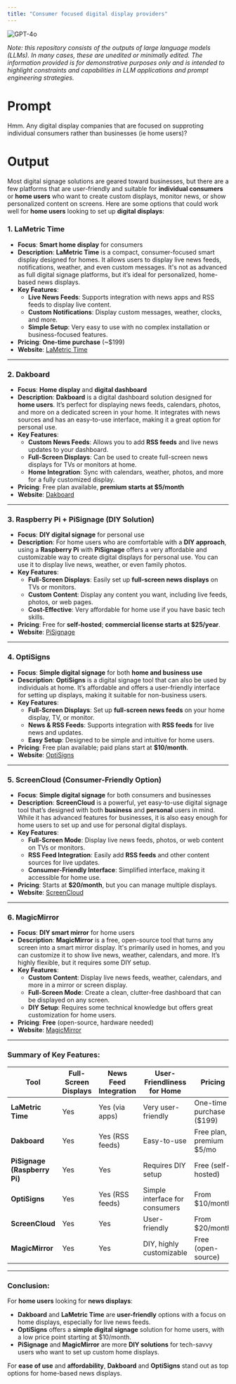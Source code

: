 ```yaml
---
title: "Consumer focused digital display providers"
---
```

![GPT-4o](https://img.shields.io/badge/GPT--4o-3333FF?style=for-the-badge&logo=openai&logoColor=white)



*Note: this repository consists of the outputs of large language models (LLMs). In many cases, these are unedited or minimally edited. The information provided is for demonstrative purposes only and is intended to highlight constraints and capabilities in LLM applications and prompt engineering strategies.*


# Prompt
Hmm. Any digital display companies that are focused on supproting individual consumers rather than businesses (ie home users)?

# Output
Most digital signage solutions are geared toward businesses, but there are a few platforms that are user-friendly and suitable for **individual consumers** or **home users** who want to create custom displays, monitor news, or show personalized content on screens. Here are some options that could work well for **home users** looking to set up **digital displays**:

### **1. LaMetric Time**
   - **Focus**: **Smart home display** for consumers
   - **Description**: **LaMetric Time** is a compact, consumer-focused smart display designed for homes. It allows users to display live news feeds, notifications, weather, and even custom messages. It's not as advanced as full digital signage platforms, but it’s ideal for personalized, home-based news displays.
   - **Key Features**:
     - **Live News Feeds**: Supports integration with news apps and RSS feeds to display live content.
     - **Custom Notifications**: Display custom messages, weather, clocks, and more.
     - **Simple Setup**: Very easy to use with no complex installation or business-focused features.
   - **Pricing**: **One-time purchase** (~$199)
   - **Website**: [LaMetric Time](https://lametric.com)

---

### **2. Dakboard**
   - **Focus**: **Home display** and **digital dashboard**
   - **Description**: **Dakboard** is a digital dashboard solution designed for **home users**. It’s perfect for displaying news feeds, calendars, photos, and more on a dedicated screen in your home. It integrates with news sources and has an easy-to-use interface, making it a great option for personal use.
   - **Key Features**:
     - **Custom News Feeds**: Allows you to add **RSS feeds** and live news updates to your dashboard.
     - **Full-Screen Displays**: Can be used to create full-screen news displays for TVs or monitors at home.
     - **Home Integration**: Sync with calendars, weather, photos, and more for a fully customized display.
   - **Pricing**: Free plan available, **premium starts at $5/month**
   - **Website**: [Dakboard](https://dakboard.com)

---

### **3. Raspberry Pi + PiSignage (DIY Solution)**
   - **Focus**: **DIY digital signage** for personal use
   - **Description**: For home users who are comfortable with a **DIY approach**, using a **Raspberry Pi** with **PiSignage** offers a very affordable and customizable way to create digital displays for personal use. You can use it to display live news, weather, or even family photos.
   - **Key Features**:
     - **Full-Screen Displays**: Easily set up **full-screen news displays** on TVs or monitors.
     - **Custom Content**: Display any content you want, including live feeds, photos, or web pages.
     - **Cost-Effective**: Very affordable for home use if you have basic tech skills.
   - **Pricing**: Free for **self-hosted**; **commercial license starts at $25/year**.
   - **Website**: [PiSignage](https://www.pisignage.com)

---

### **4. OptiSigns**
   - **Focus**: **Simple digital signage** for both **home and business use**
   - **Description**: **OptiSigns** is a digital signage tool that can also be used by individuals at home. It’s affordable and offers a user-friendly interface for setting up displays, making it suitable for non-business users.
   - **Key Features**:
     - **Full-Screen Displays**: Set up **full-screen news feeds** on your home display, TV, or monitor.
     - **News & RSS Feeds**: Supports integration with **RSS feeds** for live news and updates.
     - **Easy Setup**: Designed to be simple and intuitive for home users.
   - **Pricing**: Free plan available; paid plans start at **$10/month**.
   - **Website**: [OptiSigns](https://optisigns.com)

---

### **5. ScreenCloud (Consumer-Friendly Option)**
   - **Focus**: **Simple digital signage** for both consumers and businesses
   - **Description**: **ScreenCloud** is a powerful, yet easy-to-use digital signage tool that’s designed with both **business** and **personal** users in mind. While it has advanced features for businesses, it is also easy enough for home users to set up and use for personal digital displays.
   - **Key Features**:
     - **Full-Screen Mode**: Display live news feeds, photos, or web content on TVs or monitors.
     - **RSS Feed Integration**: Easily add **RSS feeds** and other content sources for live updates.
     - **Consumer-Friendly Interface**: Simplified interface, making it accessible for home use.
   - **Pricing**: Starts at **$20/month**, but you can manage multiple displays.
   - **Website**: [ScreenCloud](https://screencloud.com)

---

### **6. MagicMirror**
   - **Focus**: **DIY smart mirror** for home users
   - **Description**: **MagicMirror** is a free, open-source tool that turns any screen into a smart mirror display. It's primarily used in homes, and you can customize it to show live news, weather, calendars, and more. It’s highly flexible, but it requires some DIY setup.
   - **Key Features**:
     - **Custom Content**: Display live news feeds, weather, calendars, and more in a mirror or screen display.
     - **Full-Screen Mode**: Create a clean, clutter-free dashboard that can be displayed on any screen.
     - **DIY Setup**: Requires some technical knowledge but offers great customization for home users.
   - **Pricing**: **Free** (open-source, hardware needed)
   - **Website**: [MagicMirror](https://magicmirror.builders)

---

### Summary of Key Features:

| **Tool**               | **Full-Screen Displays** | **News Feed Integration** | **User-Friendliness for Home** | **Pricing**         |
|------------------------|--------------------------|----------------------------|-------------------------------|---------------------|
| **LaMetric Time**       | Yes                      | Yes (via apps)              | Very user-friendly             | One-time purchase ($199) |
| **Dakboard**            | Yes                      | Yes (RSS feeds)             | Easy-to-use                    | Free plan, premium $5/mo |
| **PiSignage (Raspberry Pi)** | Yes                  | Yes                         | Requires DIY setup             | Free (self-hosted) |
| **OptiSigns**           | Yes                      | Yes (RSS feeds)             | Simple interface for consumers | From $10/month      |
| **ScreenCloud**         | Yes                      | Yes                         | User-friendly                  | From $20/month      |
| **MagicMirror**         | Yes                      | Yes                         | DIY, highly customizable       | Free (open-source)  |

---

### Conclusion:
For **home users** looking for **news displays**:
- **Dakboard** and **LaMetric Time** are **user-friendly** options with a focus on home displays, especially for live news feeds.
- **OptiSigns** offers a **simple digital signage** solution for home users, with a low price point starting at $10/month.
- **PiSignage** and **MagicMirror** are more **DIY solutions** for tech-savvy users who want to set up custom home displays.
  
For **ease of use** and **affordability**, **Dakboard** and **OptiSigns** stand out as top options for home-based news displays.
